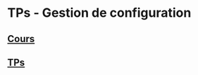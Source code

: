 # TPs - Gestion de configuration

## [Cours](https://gitlab.com/it4lik/m-gestion-config/-/blob/main/cours/README.md)

## [TPs](https://gitlab.com/it4lik/m-gestion-config/-/blob/main/tp/README.md)

